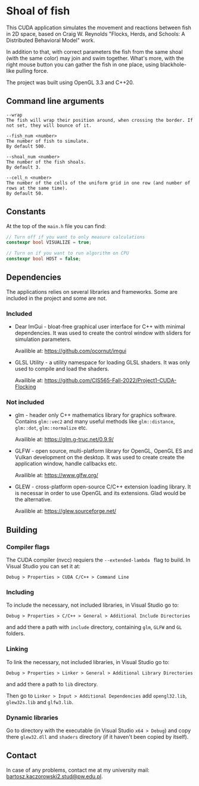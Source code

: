 # Shoal of fish
This CUDA application simulates the movement and reactions between fish in 2D space, based on Craig W. Reynolds "Flocks, Herds, and Schools: A Distributed Behavioral Model" work.

In addition to that, with correct parameters the fish from the same shoal (with the same color) may join and swim together. What's more, with the right mouse button you can gather the fish in one place, using blackhole-like pulling force.

The project was built using OpenGL 3.3 and C++20.

## Command line arguments
```
--wrap
The fish will wrap their position around, when crossing the border. If not set, they will bounce of it.

--fish_num <number>
The number of fish to simulate.
By default 500.

--shoal_num <number>
The number of the fish shoals.
By default 3.

--cell_n <number>
The number of the cells of the uniform grid in one row (and number of rows at the same time).
By default 50.
```

## Constants
At the top of the `main.h` file you can find:
```cpp
// Turn off if you want to only measure calculations
constexpr bool VISUALIZE = true;

// Turn on if you want to run algorithm on CPU
constexpr bool HOST = false;
```

## Dependencies
The applications relies on several libraries and frameworks. Some are included in the project and some are not.

### Included
- Dear ImGui - bloat-free graphical user interface for C++ with minimal dependencies. It was used to create the control window with sliders for simulation parameters.
  
    Availible at: https://github.com/ocornut/imgui

- GLSL Utility - a utility namespace for loading GLSL shaders. It was only used to compile and load the shaders.

    Availible at: https://github.com/CIS565-Fall-2022/Project1-CUDA-Flocking

### Not included
- glm - header only C++ mathematics library for graphics software. Contains `glm::vec2` and many useful methods like `glm::distance`, `glm::dot`, `glm::normalize` etc.

    Availible at: https://glm.g-truc.net/0.9.9/

- GLFW - open source, multi-platform library for OpenGL, OpenGL ES and Vulkan development on the desktop. It was used to create create the application window, handle callbacks etc.

    Availible at: https://www.glfw.org/

- GLEW - cross-platform open-source C/C++ extension loading library. It is necessar in order to use OpenGL and its extensions. Glad would be the alternative.

    Availible at: https://glew.sourceforge.net/

## Building
### Compiler flags
The CUDA compiler (nvcc) requiers the `--extended-lambda ` flag to build. In Visual Studio you can set it at:
```
Debug > Properties > CUDA C/C++ > Command Line
```
### Including
To include the necessary, not included libraries, in Visual Studio go to:
```
Debug > Properties > C/C++ > General > Additional Include Directories
```
and add there a path with `include` directory, containing `glm`, `GLFW` and `GL` folders.

### Linking
To link the necessary, not included libraries, in Visual Studio go to:
```
Debug > Properties > Linker > General > Additional Library Directories
```
and add there a path to `lib` directory.

Then go to `Linker > Input > Additional Dependencies` add `opengl32.lib`, `glew32s.lib` and `glfw3.lib`.

### Dynamic libraries
Go to directory with the executable (in Visual Studio `x64 > Debug`) and copy there `glew32.dll` and `shaders` directory (if it haven't been copied by itself).


## Contact
In case of any problems, contact me at my university mail: bartosz.kaczorowski2.stud@pw.edu.pl.
